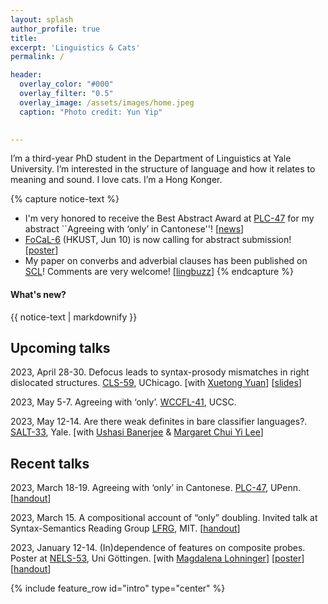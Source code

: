 ```yaml
---
layout: splash
author_profile: true
title:
excerpt: 'Linguistics & Cats'
permalink: /

header:
  overlay_color: "#000"
  overlay_filter: "0.5"
  overlay_image: /assets/images/home.jpeg
  caption: "Photo credit: Yun Yip"

  
---
```


I’m a third-year PhD student in the Department of Linguistics at Yale University. I’m interested in the structure of language and how it relates to meaning and sound. I love cats. I’m a Hong Konger.


{% capture notice-text %}
* I'm very honored to receive the Best Abstract Award at [PLC-47](https://www.ling.upenn.edu/Events/PLC/plc47/schedulepage.html) for my abstract ``Agreeing with ‘only’ in Cantonese''! [[news](https://ling.yale.edu/news/ka-fai-yip-receives-plc-47-best-abstract-award)]
* [FoCaL-6](https://focalhongkong.wordpress.com/) (HKUST, Jun 10) is now calling for abstract submission! [[poster](https://drive.google.com/file/d/1jTpIBeAUJjdOJKtBRYmKIVEPqB1CONrC/view)]
* My paper on converbs and adverbial clauses has been published on [SCL](https://sciendo.com/article/10.2478/scl-2022-0006)! Comments are very welcome! [[lingbuzz](https://ling.auf.net/lingbuzz/006569)]
{% endcapture %}

<div class="notice--info">
  <h4 class="no_toc">What's new?</h4>
  {{ notice-text | markdownify }}
</div>


## Upcoming talks

2023, April 28-30. Defocus leads to syntax-prosody mismatches in right dislocated structures. [CLS-59](http://chicagolinguisticsociety.org/call.html), UChicago. [with [Xuetong Yuan](https://kathyuan28.github.io/)] [[slides](https://kafai-yip.github.io/assets/docs/RD_CLS-59_slides.pdf)]

2023, May 5-7. Agreeing with ‘only’. [WCCFL-41](https://babel.ucsc.edu/wccfl41/), UCSC.

2023, May 12-14. Are there weak definites in bare classifier languages?. [SALT-33](https://saltconf.github.io/salt33/index.html), Yale. [with [Ushasi Banerjee](https://ling.yale.edu/people/ushasi-banerjee) & [Margaret Chui Yi Lee](https://linguistics.uconn.edu/person/margaret-chui-yi-lee/)]

## Recent talks

2023, March 18-19. Agreeing with ‘only’ in Cantonese. [PLC-47](https://www.ling.upenn.edu/Events/PLC/plc47/index.html), UPenn. [[handout](https://www.ling.upenn.edu/Events/PLC/plc47/handouts/PLC47_handout_3969.pdf)]

2023, March 15. A compositional account of “only” doubling. Invited talk at Syntax-Semantics Reading Group [LFRG](https://linguistics.mit.edu/lfrg/), MIT. [[handout](https://kafai-yip.github.io/assets/docs/only_LFRG_handout_online.pdf)]

2023, January 12-14. (In)dependence of features on composite probes. Poster at [NELS-53](https://nels53.uni-goettingen.de/), Uni Göttingen. [with [Magdalena Lohninger](https://lenalohninger.wordpress.com/)] [[poster](https://lenalohninger.files.wordpress.com/2023/01/poster-nels.pdf)] [[handout](https://lenalohninger.files.wordpress.com/2023/02/handout_lohninger_yip.pdf)]


{% include feature_row id="intro" type="center" %}

